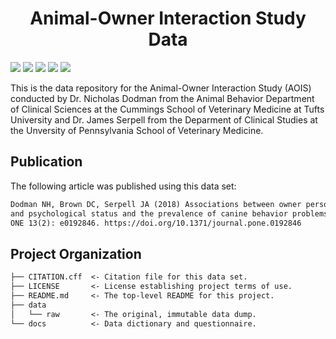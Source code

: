 <h1 align="center">Animal-Owner Interaction Study Data</h1>

<p align="left">
    <a href="LICENSE" alt="License">
        <img src="https://img.shields.io/github/license/iandinwoodie/aois-data" /></a>
    <a href="CITATION.cff" alt="Citation">
        <img src="https://img.shields.io/badge/citation-dataset-teal" /></a>
    <a href="https://doi.org/10.1371/journal.pone.0192846" alt="article">
        <img src="https://img.shields.io/badge/article-PLOS_ONE-purple" /></a>
    <img src="https://img.shields.io/github/repo-size/iandinwoodie/aois-data" />
    <img src="https://img.shields.io/github/v/tag/iandinwoodie/aois-data?sort=semver" />
</p>

This is the data repository for the Animal-Owner Interaction Study (AOIS)
conducted by Dr. Nicholas Dodman from the Animal Behavior Department of Clinical
Sciences at the Cummings School of Veterinary Medicine at Tufts University and
Dr. James Serpell from the Deparment of Clinical Studies at the Unversity of
Pennsylvania School of Veterinary Medicine.

## Publication

The following article was published using this data set:

```txt
Dodman NH, Brown DC, Serpell JA (2018) Associations between owner personality
and psychological status and the prevalence of canine behavior problems. PLOS
ONE 13(2): e0192846. https://doi.org/10.1371/journal.pone.0192846
```

## Project Organization

```txt
├── CITATION.cff  <- Citation file for this data set.
├── LICENSE       <- License establishing project terms of use.
├── README.md     <- The top-level README for this project.
├── data
│   └── raw       <- The original, immutable data dump.
└── docs          <- Data dictionary and questionnaire.
```

